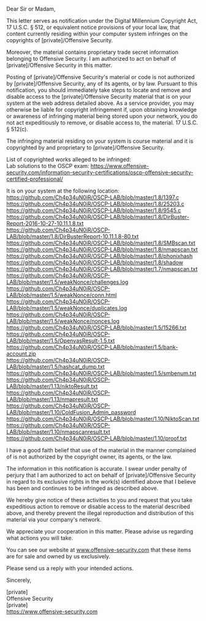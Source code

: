 Dear Sir or Madam,  

This letter serves as notification under the Digital Millennium Copyright Act, 17 U.S.C. § 512, or equivalent notice provisions of your local law, that content currently residing within your computer system infringes on the copyrights of [private]/Offensive Security.

Moreover, the material contains proprietary trade secret information belonging to Offensive Security. I am authorized to act on behalf of [private]/Offensive Security in this matter.

Posting of [private]/Offensive Security's material or code is not authorized by [private]/Offensive Security, any of its agents, or by law. Pursuant to this notification, you should immediately take steps to locate and remove and disable access to the [private]/Offensive Security material that is on your system at the web address detailed above. As a service provider, you may otherwise be liable for copyright infringement if, upon obtaining knowledge or awareness of infringing material being stored upon your network, you do not act expeditiously to remove, or disable access to, the material. 17 U.S.C. § 512(c).

The infringing material residing on your system is course material and it is copyrighted by and proprietary to [private]/Offensive Security.

List of copyrighted works alleged to be infringed:  
Lab solutions to the OSCP exam: https://www.offensive-security.com/information-security-certifications/oscp-offensive-security-certified-professional/

It is on your system at the following location:  
https://github.com/Ch4p34uN0iR/OSCP-LAB/blob/master/1.8/1397.c  
https://github.com/Ch4p34uN0iR/OSCP-LAB/blob/master/1.8/25203.c  
https://github.com/Ch4p34uN0iR/OSCP-LAB/blob/master/1.8/9545.c  
https://github.com/Ch4p34uN0iR/OSCP-LAB/blob/master/1.8/DirBuster-Report-2016-10-27-10.11.1.8.txt  
https://github.com/Ch4p34uN0iR/OSCP-LAB/blob/master/1.8/DirBusterReport-10.11.1.8-80.txt  
https://github.com/Ch4p34uN0iR/OSCP-LAB/blob/master/1.8/SMBscan.txt  
https://github.com/Ch4p34uN0iR/OSCP-LAB/blob/master/1.8/nmapscan.txt  
https://github.com/Ch4p34uN0iR/OSCP-LAB/blob/master/1.8/phonixhash  
https://github.com/Ch4p34uN0iR/OSCP-LAB/blob/master/1.8/shadow  
https://github.com/Ch4p34uN0iR/OSCP-LAB/blob/master/1.7/nmapscan.txt  
https://github.com/Ch4p34uN0iR/OSCP-LAB/blob/master/1.5/weakNonce/challenges.log  
https://github.com/Ch4p34uN0iR/OSCP-LAB/blob/master/1.5/weakNonce/conn.html  
https://github.com/Ch4p34uN0iR/OSCP-LAB/blob/master/1.5/weakNonce/duplicates.log  
https://github.com/Ch4p34uN0iR/OSCP-LAB/blob/master/1.5/weakNonce/nonces.log  
https://github.com/Ch4p34uN0iR/OSCP-LAB/blob/master/1.5/15266.txt    
https://github.com/Ch4p34uN0iR/OSCP-LAB/blob/master/1.5/OpenvasResult-1.5.txt  
https://github.com/Ch4p34uN0iR/OSCP-LAB/blob/master/1.5/bank-account.zip  
https://github.com/Ch4p34uN0iR/OSCP-LAB/blob/master/1.5/hashcat_dump.txt  
https://github.com/Ch4p34uN0iR/OSCP-LAB/blob/master/1.5/smbenum.txt  
https://github.com/Ch4p34uN0iR/OSCP-LAB/blob/master/1.13/niktoResult.txt  
https://github.com/Ch4p34uN0iR/OSCP-LAB/blob/master/1.13/nmapresult.txt  
https://github.com/Ch4p34uN0iR/OSCP-LAB/blob/master/1.10/ColdFusion_Admin_password  
https://github.com/Ch4p34uN0iR/OSCP-LAB/blob/master/1.10/NiktoScan.txt  
https://github.com/Ch4p34uN0iR/OSCP-LAB/blob/master/1.10/nmapscanresult.txt  
https://github.com/Ch4p34uN0iR/OSCP-LAB/blob/master/1.10/proof.txt  

I have a good faith belief that use of the material in the manner complained of is not authorized by the copyright owner, its agents, or the law.

The information in this notification is accurate. I swear under penalty of perjury that I am authorized to act on behalf of [private]/Offensive Security in regard to its exclusive rights in the work(s) identified above that I believe has been and continues to be infringed as described above.

We hereby give notice of these activities to you and request that you take expeditious action to remove or disable access to the material described above, and thereby prevent the illegal reproduction and distribution of this material via your company's network.

We appreciate your cooperation in this matter. Please advise us regarding what actions you will take.

You can see our website at www.offensive-security.com that these items are for sale and owned by us exclusively.

Please send us a reply with your intended actions.

Sincerely,

[private]    
Offensive Security  
[private]    
https://www.offensive-security.com  
